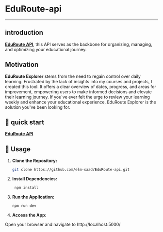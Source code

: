 EduRoute-api<a name="TOP"></a>
===================

- - - - 
## introduction ##

__[EduRoute API](https://eduroute-api.onrender.com/api-docs  "live docs")__, this API serves as the backbone for organizing, managing, and optimizing your educational journey.

## Motivation ##

__EduRoute Explorer__ stems from the need to regain control over daily learning. Frustrated by the lack of insights into my courses and projects, I created this tool. It offers a clear overview of dates, progress, and areas for improvement, empowering users to make informed decisions and elevate their learning journey. If you've ever felt the urge to review your learning weekly and enhance your educational experience, EduRoute Explorer is the solution you've been looking for.

## 🚀 quick start ## 
   
__[EduRoute API](https://eduroute-api.onrender.com/api-docs  "live docs")__


## 📖 Usage

1. **Clone the Repository:**
   ```bash
   git clone https://github.com/elm-saad/EduRoute-api.git

2. **Install Dependencies:**

   ```bash
    npm install
    ```

3. **Run the Application:**

    ```bash
    npm run dev
    ```

4. **Access the App:**

Open your browser and navigate to http://localhost:5000/
